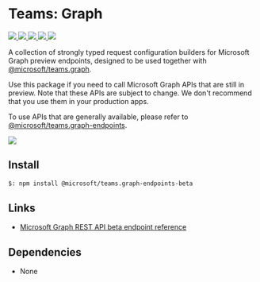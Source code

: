 # Teams: Graph

<p>
    <a href="https://www.npmjs.com/package/@microsoft/teams.graph-endpoints-beta" target="_blank">
        <img src="https://img.shields.io/npm/v/@microsoft/teams.graph-endpoints-beta/preview" />
    </a>
    <a href="https://www.npmjs.com/package/@microsoft/teams.graph-endpoints-beta?activeTab=code" target="_blank">
        <img src="https://img.shields.io/bundlephobia/min/@microsoft/teams.graph-endpoints-beta" />
    </a>
    <a href="https://www.npmjs.com/package/@microsoft/teams.graph-endpoints-beta?activeTab=dependencies" target="_blank">
        <img src="https://img.shields.io/librariesio/release/npm/@microsoft/teams.graph-endpoints-beta" />
    </a>
    <a href="https://www.npmjs.com/package/@microsoft/teams.graph-endpoints-beta" target="_blank">
        <img src="https://img.shields.io/npm/dw/@microsoft/teams.graph-endpoints-beta" />
    </a>
    <a href="https://microsoft.github.io/teams-ai" target="_blank">
        <img src="https://img.shields.io/badge/📖 docs-open-blue" />
    </a>
</p>

A collection of strongly typed request configuration builders for Microsoft Graph preview endpoints, designed to be used
together with <a href="https://www.npmjs.com/package/@microsoft/teams.graph" target="_blank">@microsoft/teams.graph</a>.

Use this package if you need to call Microsoft Graph APIs that are still in preview. Note that these APIs are subject to
change. We don't recommend that you use them in your production apps.

To use APIs that are generally available, please refer to <a href="https://www.npmjs.com/package/@microsoft/teams.graph-endpoints" target="_blank">@microsoft/teams.graph-endpoints</a>.

<a href="https://microsoft.github.io/teams-ai" target="_blank">
    <img src="https://img.shields.io/badge/📖 Getting Started-blue?style=for-the-badge" />
</a>

## Install

```bash
$: npm install @microsoft/teams.graph-endpoints-beta
```

## Links

- [Microsoft Graph REST API beta endpoint reference](https://learn.microsoft.com/en-us/graph/api/overview?view=graph-rest-beta)

## Dependencies

- None
